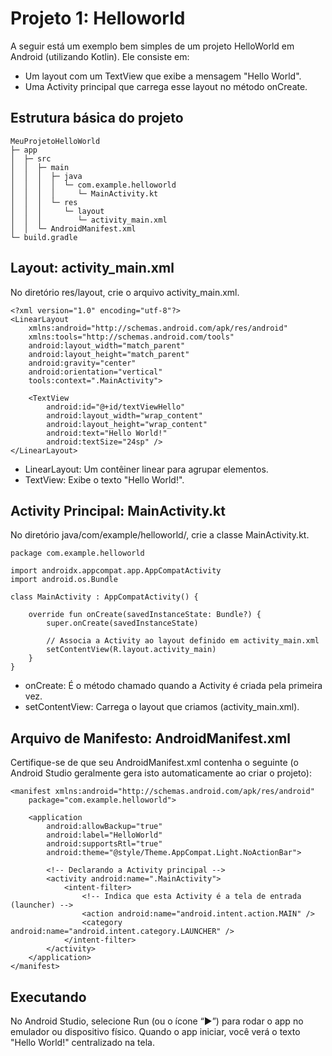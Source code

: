 # Projeto 1: Helloworld

A seguir está um exemplo bem simples de um projeto HelloWorld em Android (utilizando Kotlin). Ele consiste em:

- Um layout com um TextView que exibe a mensagem "Hello World".
- Uma Activity principal que carrega esse layout no método onCreate.

## Estrutura básica do projeto

```
MeuProjetoHelloWorld
├─ app
│  ├─ src
│  │  ├─ main
│  │  │  ├─ java
│  │  │  │  └─ com.example.helloworld
│  │  │  │     └─ MainActivity.kt
│  │  │  └─ res
│  │  │     └─ layout
│  │  │        └─ activity_main.xml
│  │  └─ AndroidManifest.xml
└─ build.gradle
```

## Layout: activity_main.xml
No diretório res/layout, crie o arquivo activity_main.xml.

```
<?xml version="1.0" encoding="utf-8"?>
<LinearLayout 
    xmlns:android="http://schemas.android.com/apk/res/android"
    xmlns:tools="http://schemas.android.com/tools"
    android:layout_width="match_parent"
    android:layout_height="match_parent"
    android:gravity="center"
    android:orientation="vertical"
    tools:context=".MainActivity">

    <TextView
        android:id="@+id/textViewHello"
        android:layout_width="wrap_content"
        android:layout_height="wrap_content"
        android:text="Hello World!"
        android:textSize="24sp" />
</LinearLayout>
```

- LinearLayout: Um contêiner linear para agrupar elementos.
- TextView: Exibe o texto "Hello World!".

## Activity Principal: MainActivity.kt
No diretório java/com/example/helloworld/, crie a classe MainActivity.kt.

```
package com.example.helloworld

import androidx.appcompat.app.AppCompatActivity
import android.os.Bundle

class MainActivity : AppCompatActivity() {
    
    override fun onCreate(savedInstanceState: Bundle?) {
        super.onCreate(savedInstanceState)
        
        // Associa a Activity ao layout definido em activity_main.xml
        setContentView(R.layout.activity_main)
    }
}
```

- onCreate: É o método chamado quando a Activity é criada pela primeira vez.
- setContentView: Carrega o layout que criamos (activity_main.xml).

## Arquivo de Manifesto: AndroidManifest.xml
Certifique-se de que seu AndroidManifest.xml contenha o seguinte (o Android Studio geralmente gera isto automaticamente ao criar o projeto):

```
<manifest xmlns:android="http://schemas.android.com/apk/res/android"
    package="com.example.helloworld">

    <application
        android:allowBackup="true"
        android:label="HelloWorld"
        android:supportsRtl="true"
        android:theme="@style/Theme.AppCompat.Light.NoActionBar">

        <!-- Declarando a Activity principal -->
        <activity android:name=".MainActivity">
            <intent-filter>
                <!-- Indica que esta Activity é a tela de entrada (launcher) -->
                <action android:name="android.intent.action.MAIN" />
                <category android:name="android.intent.category.LAUNCHER" />
            </intent-filter>
        </activity>
    </application>
</manifest>
```

## Executando
No Android Studio, selecione Run (ou o ícone “▶”) para rodar o app no emulador ou dispositivo físico.
Quando o app iniciar, você verá o texto "Hello World!" centralizado na tela.
